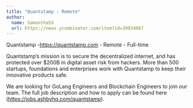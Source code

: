 ```yaml
---
title: "Quantstamp : Remote"
author:
  name: SamanthaSS
  url: https://news.ycombinator.com/item?id=39934067
---
```

Quantstamp -<a href="https:&#x2F;&#x2F;quantstamp.com" rel="nofollow">https:&#x2F;&#x2F;quantstamp.com</a>  - Remote - Full-time

Quantstamp’s mission is to secure the decentralized internet, and has protected over $200B in digital asset risk from hackers. More than 500 startups, foundations and enterprises work with Quantstamp to keep their innovative products safe.

We are looking for GoLang Engineers and Blockchain Engineers to join our team. The full job description and how to apply can be found here (<a href="https:&#x2F;&#x2F;jobs.ashbyhq.com&#x2F;quantstamp">https:&#x2F;&#x2F;jobs.ashbyhq.com&#x2F;quantstamp</a>).
